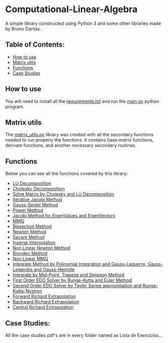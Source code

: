 # Computational-Linear-Algebra

A simple library constructed using Python 3 and some other libraries made by Bruno Dantas.

## Table of Contents:
- [How to use](#how-to-use)
- [Matrix utils](#matrix-utils)
- [Functions](#functions)
- [Case Studies](#case-studies)


## How to use
You will need to install all the [requirements.txt](https://github.com/DantasB/Algebra-Linear-Computacional/blob/master/requirements.txt) and run the [main.py](https://github.com/DantasB/Algebra-Linear-Computacional/blob/master/main.py) python program.

## Matrix utils
The [matrix_utils.py](https://github.com/DantasB/Algebra-Linear-Computacional/blob/master/utils/matrix_utils.py) library was created with all the secondary functions needed to run properly the functions. It contains base matrix functions, derivate functions, and another necessary secondary routines.

## Functions
Below you can see all the functions covered by this library:

- [LU Decomposition](https://github.com/DantasB/Algebra-Linear-Computacional/blob/master/src/list_1/alc_list1.py#L7)
- [Cholesky Decomposition](https://github.com/DantasB/Algebra-Linear-Computacional/blob/master/src/list_1/alc_list1.py#L30)
- [Solve Matrix by Cholesky and LU Decomposition](https://github.com/DantasB/Algebra-Linear-Computacional/blob/master/src/list_1/alc_list1.py#L57)
- [Iterative Jacobi Method](https://github.com/DantasB/Algebra-Linear-Computacional/blob/master/src/list_1/alc_list1.py#L75)
- [Gauss-Seidel Method](https://github.com/DantasB/Algebra-Linear-Computacional/blob/master/src/list_1/alc_list1.py#L117)
- [Power Method](https://github.com/DantasB/Algebra-Linear-Computacional/blob/master/src/list_2/alc_list2.py#L6)
- [Jacobi Method for EigenValues and EigenVectors](https://github.com/DantasB/Algebra-Linear-Computacional/blob/master/src/list_2/alc_list2.py#L40)
- [MMQ](https://github.com/DantasB/Algebra-Linear-Computacional/blob/master/src/list_3/alc_list3.py#L6)
- [Bissection Method](https://github.com/DantasB/Algebra-Linear-Computacional/blob/master/src/list_4/alc_list4.py#L9)
- [Newton Method](https://github.com/DantasB/Algebra-Linear-Computacional/blob/master/src/list_4/alc_list4.py#L29)
- [Secant Method](https://github.com/DantasB/Algebra-Linear-Computacional/blob/master/src/list_4/alc_list4.py#L45)
- [Inverse Interpolation](https://github.com/DantasB/Algebra-Linear-Computacional/blob/master/src/list_4/alc_list4.py#L67)
- [Non Linear Newton Method](https://github.com/DantasB/Algebra-Linear-Computacional/blob/master/src/list_4/alc_list4.py#L97)
- [Broyden Method](https://github.com/DantasB/Algebra-Linear-Computacional/blob/master/src/list_4/alc_list4.py#L121)
- [Non Linear MMQ](https://github.com/DantasB/Algebra-Linear-Computacional/blob/master/src/list_4/alc_list4.py#L168)
- [Integrate Method by Polinomial Integration and Gauss-Laguerre, Gauss-Legendre and Gauss-Hermite](https://github.com/DantasB/Algebra-Linear-Computacional/blob/master/src/list_5/alc_list5.py#L38)
- [Integrate by Mid-Point, Trapeze and Simpson Method](https://github.com/DantasB/Algebra-Linear-Computacional/blob/master/src/list_5/alc_list5.py#L126)
- [First Order EDO Solver by Runge-Kutta and Euler Method](https://github.com/DantasB/Algebra-Linear-Computacional/blob/master/src/list_6/alc_list6.py#L7)
- [Second Order EDO Solver by Taylor Series approximation and Runge-Kutta-Nystron](https://github.com/DantasB/Algebra-Linear-Computacional/blob/master/src/list_6/alc_list6.py#L47)
- [Forward Richard Extrapolation](https://github.com/DantasB/Algebra-Linear-Computacional/blob/master/src/list_7/alc_list7.py#L8)
- [Backward Richard Extrapolation](https://github.com/DantasB/Algebra-Linear-Computacional/blob/master/src/list_7/alc_list7.py#L19)
- [Central Richard Extrapolation](https://github.com/DantasB/Algebra-Linear-Computacional/blob/master/src/list_7/alc_list7.py#L30)

## Case Studies:
All the case studies pdf's are in every folder named as Lista de Exercícios... 
